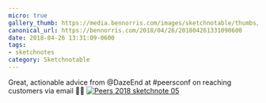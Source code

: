 ```yaml
---
micro: true
gallery_thumb: https://media.bennorris.com/images/sketchnotable/thumbs/peers-2018-sketchnote-05.jpg
canonical_url: https://bennorris.com/2018/04/26/201804261331090600
date: 2018-04-26 13:31:09-0600
tags:
- sketchnotes
category: Sketchnotable
---
```


Great, actionable advice from @DazeEnd at #peersconf on reaching customers via email ✍🏼 [![Peers 2018 sketchnote 05](https://media.bennorris.com/images/sketchnotable/peers-2018/peers-2018-sketchnote-05.jpg)](https://media.bennorris.com/images/sketchnotable/peers-2018/peers-2018-sketchnote-05.jpg)